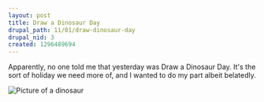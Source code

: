 ```yaml
--- 
layout: post
title: Draw a Dinosaur Day
drupal_path: 11/01/draw-dinosaur-day
drupal_nid: 3
created: 1296489694
---
```

Apparently, no one told me that yesterday was Draw a Dinosaur Day. It's the sort of holiday we need more of, and I wanted to do my part albeit belatedly.

<img src="/files/dinosaur.png" alt="Picture of a dinosaur" title="The dinosaur is wearing a driver's cap, yes." />

